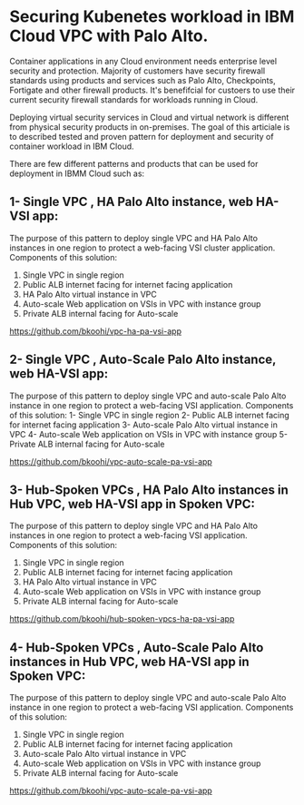 # Securing Kubenetes workload in IBM Cloud VPC with Palo Alto. 

Container applications in any Cloud environment needs enterprise level security and protection. Majority of customers have security firewall standards using products and services such as Palo Alto, Checkpoints, Fortigate and other firewall products. It's benefifcial for custoers to use their current security firewall standards for workloads running in Cloud. 

Deploying virtual security services in Cloud and virtual network is different from physical security products in on-premises. The goal of this articiale is to described tested and proven pattern for deployment and security of container workload in IBM Cloud.

There are few different patterns and products that can be used for deployment in IBMM Cloud such as:


## 1- Single VPC , HA Palo Alto instance, web HA-VSI app:
The purpose of this pattern to deploy single VPC and HA Palo Alto instances in one region to protect a web-facing VSI cluster application.
Components of this solution:
1. Single VPC in single region
2. Public ALB internet facing for internet facing application
3. HA Palo Alto virtual instance in VPC
4. Auto-scale Web application on VSIs in VPC with instance group
5. Private ALB internal facing for Auto-scale

https://github.com/bkoohi/vpc-ha-pa-vsi-app

## 2- Single VPC , Auto-Scale Palo Alto instance, web HA-VSI app:
The purpose of this pattern to deploy single VPC and auto-scale Palo Alto instance in one region to protect a web-facing VSI application.
Components of this solution:
1- Single VPC in single region
2- Public ALB internet facing for internet facing application
3- Auto-scale Palo Alto virtual instance in VPC
4- Auto-scale Web application on VSIs in VPC with instance group
5- Private ALB internal facing for Auto-scale

https://github.com/bkoohi/vpc-auto-scale-pa-vsi-app

## 3- Hub-Spoken VPCs , HA Palo Alto instances in Hub VPC, web HA-VSI app in Spoken VPC:
The purpose of this pattern to deploy single VPC and HA Palo Alto instances in one region to protect a web-facing VSI application.
Components of this solution:
1. Single VPC in single region
2. Public ALB internet facing for internet facing application
3. HA Palo Alto virtual instance in VPC
4. Auto-scale Web application on VSIs in VPC with instance group
5. Private ALB internal facing for Auto-scale

https://github.com/bkoohi/hub-spoken-vpcs-ha-pa-vsi-app

## 4- Hub-Spoken VPCs , Auto-Scale Palo Alto instances in Hub VPC, web HA-VSI app in Spoken VPC:
The purpose of this pattern to deploy single VPC and auto-scale Palo Alto instance in one region to protect a web-facing VSI application.
Components of this solution:
1. Single VPC in single region
2. Public ALB internet facing for internet facing application
3. Auto-scale Palo Alto virtual instance in VPC
4. Auto-scale Web application on VSIs in VPC with instance group
5. Private ALB internal facing for Auto-scale

https://github.com/bkoohi/vpc-auto-scale-pa-vsi-app

